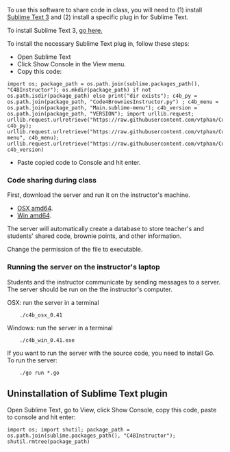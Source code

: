 To use this software to share code in class, you will need to (1) install [Sublime Text 3](https://www.sublimetext.com/3) and (2) install a specific plug in for Sublime Text.

To install Sublime Text 3, [go here.](https://www.sublimetext.com/3)

To install the necessary Sublime Text plug in, follow these steps:

+ Open Sublime Text
+ Click Show Console in the View menu.
+ Copy this code:
```
import os; package_path = os.path.join(sublime.packages_path(), "C4BInstructor"); os.mkdir(package_path) if not os.path.isdir(package_path) else print("dir exists"); c4b_py = os.path.join(package_path, "Code4BrowniesInstructor.py") ; c4b_menu = os.path.join(package_path, "Main.sublime-menu"); c4b_version = os.path.join(package_path, "VERSION"); import urllib.request; urllib.request.urlretrieve("https://raw.githubusercontent.com/vtphan/Code4Brownies/master/src/C4BInstructor/Code4BrowniesInstructor.py", c4b_py); urllib.request.urlretrieve("https://raw.githubusercontent.com/vtphan/Code4Brownies/master/src/C4BInstructor/Main.sublime-menu", c4b_menu); urllib.request.urlretrieve("https://raw.githubusercontent.com/vtphan/Code4Brownies/master/src/VERSION", c4b_version)
```
+ Paste copied code to Console and hit enter.

### Code sharing during class

First, download the server and run it on the instructor's machine.

- [OSX amd64](https://umdrive.memphis.edu/vphan/public/C4B/c4b_osx_0.41).
- [Win amd64](https://umdrive.memphis.edu/vphan/public/C4B/c4b_win_0.41.exe).

The server will automatically create a database to store teacher's and students' shared code, brownie points, and other information.

Change the permission of the file to executable.

### Running the server on the instructor's laptop

Students and the instructor communicate by sending messages to a server.  The server should be run on the the instructor's computer.

OSX: run the server in a terminal
```
    ./c4b_osx_0.41
````

Windows: run the server in a terminal
```
    ./c4b_win_0.41.exe
````

If you want to run the server with the source code, you need to install Go.  To run the server:
```
    ./go run *.go
````


## Uninstallation of Sublime Text plugin

Open Sublime Text, go to View, click Show Console, copy this code, paste to console and hit enter:

```
import os; import shutil; package_path = os.path.join(sublime.packages_path(), "C4BInstructor"); shutil.rmtree(package_path)
```
